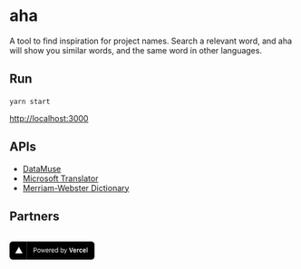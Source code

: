# aha

A tool to find inspiration for project names. Search a relevant word, and aha will show you similar words, and the same word in other languages.

## Run

`yarn start`

[http://localhost:3000](http://localhost:3000)

## APIs

- [DataMuse](http://www.datamuse.com/api/)
- [Microsoft Translator](https://docs.microsoft.com/en-us/azure/cognitive-services/translator/)
- [Merriam-Webster Dictionary](https://dictionaryapi.com/)

## Partners

<a href="https://vercel.com?utm_source=pineapplelol&utm_campaign=oss"><img style="padding-top: 15px; width: 150px;" src="public/powered-by-vercel.svg" /></a>
